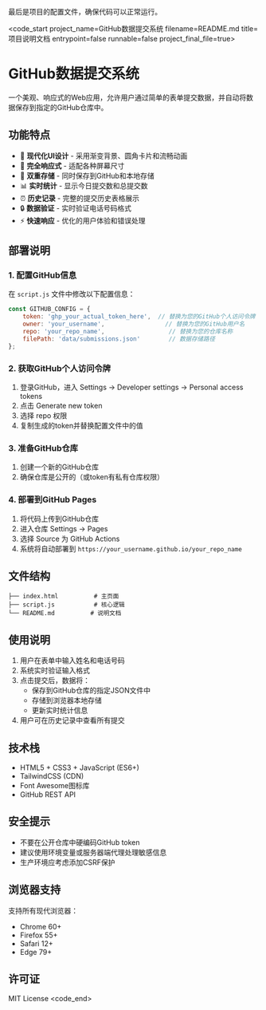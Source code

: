 最后是项目的配置文件，确保代码可以正常运行。

<code_start project_name=GitHub数据提交系统 filename=README.md title=项目说明文档 entrypoint=false runnable=false project_final_file=true>
# GitHub数据提交系统

一个美观、响应式的Web应用，允许用户通过简单的表单提交数据，并自动将数据保存到指定的GitHub仓库中。

## 功能特点

- 🎨 **现代化UI设计** - 采用渐变背景、圆角卡片和流畅动画
- 📱 **完全响应式** - 适配各种屏幕尺寸
- 💾 **双重存储** - 同时保存到GitHub和本地存储
- 📊 **实时统计** - 显示今日提交数和总提交数
- ⏰ **历史记录** - 完整的提交历史表格展示
- 🔒 **数据验证** - 实时验证电话号码格式
- ⚡ **快速响应** - 优化的用户体验和错误处理

## 部署说明

### 1. 配置GitHub信息

在 `script.js` 文件中修改以下配置信息：

```javascript
const GITHUB_CONFIG = {
    token: 'ghp_your_actual_token_here',  // 替换为您的GitHub个人访问令牌
    owner: 'your_username',                 // 替换为您的GitHub用户名
    repo: 'your_repo_name',                  // 替换为您的仓库名称
    filePath: 'data/submissions.json'        // 数据存储路径
};
```

### 2. 获取GitHub个人访问令牌

1. 登录GitHub，进入 Settings → Developer settings → Personal access tokens
2. 点击 Generate new token
3. 选择 repo 权限
4. 复制生成的token并替换配置文件中的值

### 3. 准备GitHub仓库

1. 创建一个新的GitHub仓库
2. 确保仓库是公开的（或token有私有仓库权限）

### 4. 部署到GitHub Pages

1. 将代码上传到GitHub仓库
2. 进入仓库 Settings → Pages
3. 选择 Source 为 GitHub Actions
4. 系统将自动部署到 `https://your_username.github.io/your_repo_name`

## 文件结构

```
├── index.html          # 主页面
├── script.js           # 核心逻辑
└── README.md          # 说明文档
```

## 使用说明

1. 用户在表单中输入姓名和电话号码
2. 系统实时验证输入格式
3. 点击提交后，数据将：
   - 保存到GitHub仓库的指定JSON文件中
   - 存储到浏览器本地存储
   - 更新实时统计信息
4. 用户可在历史记录中查看所有提交

## 技术栈

- HTML5 + CSS3 + JavaScript (ES6+)
- TailwindCSS (CDN)
- Font Awesome图标库
- GitHub REST API

## 安全提示

- 不要在公开仓库中硬编码GitHub token
- 建议使用环境变量或服务器端代理处理敏感信息
- 生产环境应考虑添加CSRF保护

## 浏览器支持

支持所有现代浏览器：
- Chrome 60+
- Firefox 55+
- Safari 12+
- Edge 79+

## 许可证

MIT License
<code_end>
